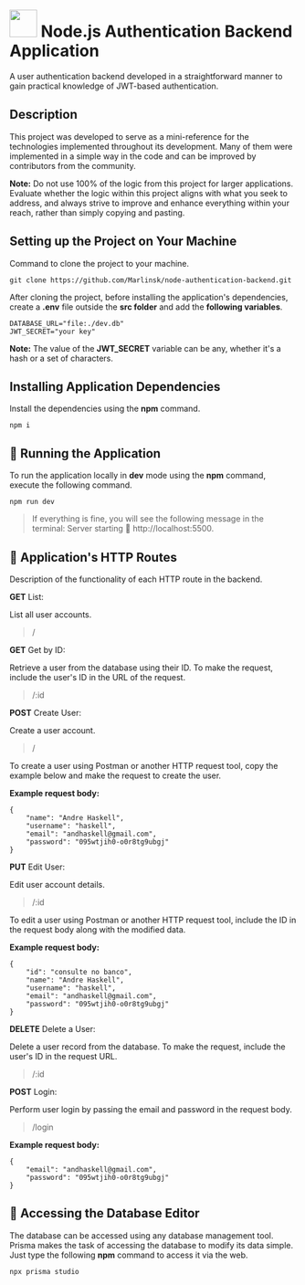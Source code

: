 # <img src="https://github.com/Marlinsk/node-authentication-backend/blob/main/.github/key.png" width="48px" height="48px"> Node.js Authentication Backend Application
A user authentication backend developed in a straightforward manner to gain practical knowledge of JWT-based authentication.

## Description
This project was developed to serve as a mini-reference for the technologies implemented throughout its development. Many of them were implemented in a simple way in the code and can be improved by contributors from the community.

**Note:** Do not use 100% of the logic from this project for larger applications. Evaluate whether the logic within this project aligns with what you seek to address, and always strive to improve and enhance everything within your reach, rather than simply copying and pasting.

## Setting up the Project on Your Machine
Command to clone the project to your machine.
```
git clone https://github.com/Marlinsk/node-authentication-backend.git
```

After cloning the project, before installing the application's dependencies, create a **.env** file outside the **src folder** and add the **following variables**.
```
DATABASE_URL="file:./dev.db"
JWT_SECRET="your key"
```
**Note:** The value of the **JWT_SECRET** variable can be any, whether it's a hash or a set of characters.

## Installing Application Dependencies
Install the dependencies using the **npm** command.
```
npm i
```

## 🚀 Running the Application
To run the application locally in **dev** mode using the **npm** command, execute the following command.
```
npm run dev
```

> If everything is fine, you will see the following message in the terminal: Server starting 🚀 http://localhost:5500.

## 🚏 Application's HTTP Routes
Description of the functionality of each HTTP route in the backend.

**GET** List: 

List all user accounts.

> / 

**GET** Get by ID:

Retrieve a user from the database using their ID. To make the request, include the user's ID in the URL of the request.

> /:id

**POST** Create User:

Create a user account.

> /

To create a user using Postman or another HTTP request tool, copy the example below and make the request to create the user.

**Example request body:**
```
{
    "name": "Andre Haskell",
    "username": "haskell",
    "email": "andhaskell@gmail.com",
    "password": "095wtjih0-o0r8tg9ubgj"
}
```

**PUT** Edit User:

Edit user account details.

> /:id

To edit a user using Postman or another HTTP request tool, include the ID in the request body along with the modified data.

**Example request body:**
```
{
    "id": "consulte no banco",
    "name": "Andre Haskell",
    "username": "haskell",
    "email": "andhaskell@gmail.com",
    "password": "095wtjih0-o0r8tg9ubgj"
}
```

**DELETE** Delete a User:

Delete a user record from the database. To make the request, include the user's ID in the request URL.

> /:id

**POST** Login:

Perform user login by passing the email and password in the request body.

> /login

**Example request body:**
```
{
    "email": "andhaskell@gmail.com",
    "password": "095wtjih0-o0r8tg9ubgj"
}
```

## 🏦 Accessing the Database Editor
The database can be accessed using any database management tool. Prisma makes the task of accessing the database to modify its data simple. Just type the following **npm** command to access it via the web.
```
npx prisma studio
```
